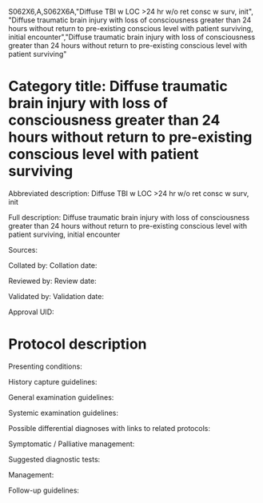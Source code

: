 S062X6,A,S062X6A,"Diffuse TBI w LOC >24 hr w/o ret consc w surv, init", "Diffuse traumatic brain injury with loss of consciousness greater than 24 hours without return to pre-existing conscious level with patient surviving, initial encounter","Diffuse traumatic brain injury with loss of consciousness greater than 24 hours without return to pre-existing conscious level with patient surviving"
# Category title: Diffuse traumatic brain injury with loss of consciousness greater than 24 hours without return to pre-existing conscious level with patient surviving

Abbreviated description: Diffuse TBI w LOC >24 hr w/o ret consc w surv, init

Full description: Diffuse traumatic brain injury with loss of consciousness greater than 24 hours without return to pre-existing conscious level with patient surviving, initial encounter

Sources:

Collated by:
Collation date:

Reviewed by:
Review date:

Validated by:
Validation date:

Approval UID:

# Protocol description

Presenting conditions:

History capture guidelines:

General examination guidelines:

Systemic examination guidelines:

Possible differential diagnoses with links to related protocols:

Symptomatic / Palliative management:

Suggested diagnostic tests:

Management:

Follow-up guidelines:
